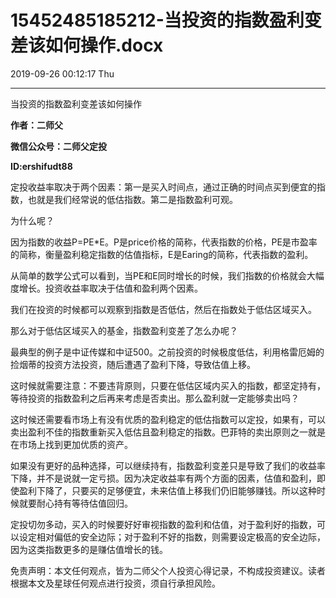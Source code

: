 # 15452485185212-当投资的指数盈利变差该如何操作.docx

2019-09-26 00:12:17 Thu

----

   当投资的指数盈利变差该如何操作

__作者：二师父__

__微信公众号：二师父定投__

__ID:ershifudt88__

定投收益率取决于两个因素：第一是买入时间点，通过正确的时间点买到便宜的指数，也就是我们经常说的低估指数。第二是指数盈利可观。

为什么呢？

因为指数的收益P=PE\*E。P是price价格的简称，代表指数的价格，PE是市盈率的简称，衡量盈利稳定指数的估值指标，E是Earing的简称，代表指数的盈利。

从简单的数学公式可以看到，当PE和E同时增长的时候，我们指数的价格就会大幅度增长。投资收益率取决于估值和盈利两个因素。

我们在投资的时候都可以观察到指数是否低估，然后在指数处于低估区域买入。

那么对于低估区域买入的基金，指数盈利变差了怎么办呢？

最典型的例子是中证传媒和中证500。之前投资的时候极度低估，利用格雷厄姆的捡烟蒂的投资方法投资，随后遭遇了盈利下降，导致估值上移。

这时候就需要注意：不要违背原则，只要在低估区域内买入的指数，都坚定持有，等待投资的指数盈利之后再来考虑是否卖出。那么盈利就一定能够卖出吗？

这时候还需要看市场上有没有优质的盈利稳定的低估指数可以定投，如果有，可以卖出盈利不佳的指数重新买入低估且盈利稳定的指数。巴菲特的卖出原则之一就是在市场上找到更加优质的资产。

如果没有更好的品种选择，可以继续持有，指数盈利变差只是导致了我们的收益率下降，并不是说就一定亏损。因为决定收益率有两个方面的因素，估值和盈利，即使盈利下降了，只要买的足够便宜，未来估值上移我们仍旧能够赚钱。所以这种时候就要耐心持有等待估值回归。

定投切勿多动，买入的时候要好好审视指数的盈利和估值，对于盈利好的指数，可以设定相对偏低的安全边际；对于盈利不好的指数，则需要设定极高的安全边际，因为这类指数更多的是赚估值增长的钱。

免责声明：本文任何观点，皆为二师父个人投资心得记录，不构成投资建议。读者根据本文及星球任何观点进行投资，须自行承担风险。

